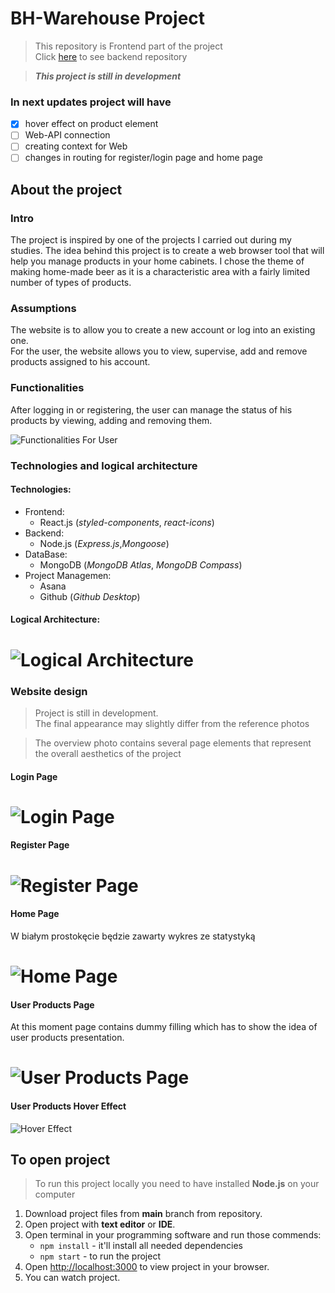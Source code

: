 # BH-Warehouse Project

> This repository is Frontend part of the project
> <br>
> Click [here](https://github.com/sbacanski0730/BH-Warehouse-API) to see backend repository

> **_This project is still in development_**

### In next updates project will have

-   [x] hover effect on product element
-   [ ] Web-API connection
-   [ ] creating context for Web
-   [ ] changes in routing for register/login page and home page

## About the project

### **Intro**

The project is inspired by one of the projects I carried out during my studies.
The idea behind this project is to create a web browser tool that will help you manage products in your home cabinets. I chose the theme of making home-made beer as it is a characteristic area with a fairly limited number of types of products.

### **Assumptions**

The website is to allow you to create a new account or log into an existing one.<br>
For the user, the website allows you to view, supervise, add and remove products assigned to his account.

### **Functionalities**

After logging in or registering, the user can manage the status of his products by viewing, adding and removing them.

![Functionalities For User](https://user-images.githubusercontent.com/72625642/182671013-0c409bdf-930a-42c3-bf25-6abc52982488.png)

### **Technologies and logical architecture**

#### Technologies:

-   Frontend:
    -   React.js (_styled-components_, _react-icons_)
-   Backend:
    -   Node.js (_Express.js_,_Mongoose_)
-   DataBase:
    -   MongoDB (_MongoDB Atlas_, _MongoDB Compass_)
-   Project Managemen:
    -   Asana
    -   Github (_Github Desktop_)

#### Logical Architecture:

# ![Logical Architecture](https://user-images.githubusercontent.com/72625642/182665834-159b14d8-4c3f-410d-afe1-3a9f805610c2.png)

### **Website design**

> Project is still in development.<br> The final appearance may slightly differ from the reference photos

> The overview photo contains several page elements that represent the overall aesthetics of the project

#### **Login Page**

# ![Login Page](https://user-images.githubusercontent.com/72625642/182656735-383e45fe-7fe5-40d6-901e-8a7915dec4df.png)

#### **Register Page**

# ![Register Page](https://user-images.githubusercontent.com/72625642/182656825-6dd021c0-e1d7-49cc-ac64-8e0b8ab08fbe.png)

#### **Home Page**

W białym prostokęcie będzie zawarty wykres ze statystyką

# ![Home Page](https://user-images.githubusercontent.com/72625642/182656665-b5fcdd74-796d-448a-99bb-812e3de615d1.png)

#### **User Products Page**

At this moment page contains dummy filling which has to show the idea of user products presentation.

# ![User Products Page](https://user-images.githubusercontent.com/72625642/182659433-ed2f552c-971d-4b27-8aad-e6f9ef2b635e.png)

#### **User Products Hover Effect**

![Hover Effect](https://user-images.githubusercontent.com/72625642/182667444-9366dc31-ea23-43ce-ac3a-7e0e0aa043e4.png)

## To open project

> To run this project locally you need to have installed **Node.js** on your computer

1. Download project files from **main** branch from repository.
2. Open project with **text editor** or **IDE**.
3. Open terminal in your programming software and run those commends:
    - `npm install` - it'll install all needed dependencies
    - `npm start` - to run the project
4. Open [http://localhost:3000](http://localhost:3000) to view project in your browser.
5. You can watch project.
